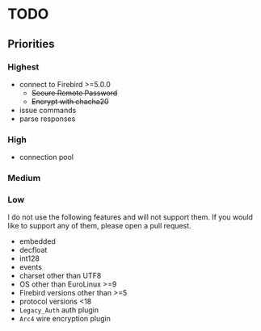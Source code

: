 # TODO

## Priorities

### Highest

- connect to Firebird >=5.0.0
  - ~~Secure Remote Password~~
  - ~~Encrypt with chacha20~~
- issue commands
- parse responses

### High

- connection pool

### Medium



### Low

I do not use the following features and will not support them. If you would like to support any of them, 
please open a pull request.

- embedded
- decfloat
- int128
- events
- charset other than UTF8
- OS other than EuroLinux >=9
- Firebird versions other than >=5
- protocol versions <18
- `Legacy_Auth` auth plugin
- `Arc4` wire encryption plugin